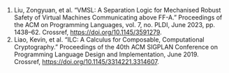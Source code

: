 1. Liu, Zongyuan, et al. “VMSL: A Separation Logic for Mechanised Robust Safety of Virtual Machines Communicating above FF-A.” Proceedings of the ACM on Programming Languages, vol. 7, no. PLDI, June 2023, pp. 1438–62. Crossref, <a href='https://doi.org/10.1145/3591279' target='_blank'>https://doi.org/10.1145/3591279</a>.
2. Liao, Kevin, et al. “ILC: A Calculus for Composable, Computational Cryptography.” Proceedings of the 40th ACM SIGPLAN Conference on Programming Language Design and Implementation, June 2019. Crossref, <a href='https://doi.org/10.1145/3314221.3314607' target='_blank'>https://doi.org/10.1145/3314221.3314607</a>.